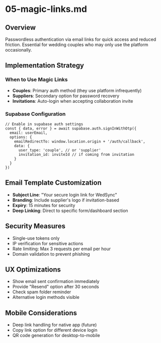 # 05-magic-links.md

## Overview

Passwordless authentication via email links for quick access and reduced friction. Essential for wedding couples who may only use the platform occasionally.

## Implementation Strategy

### When to Use Magic Links

- **Couples**: Primary auth method (they use platform infrequently)
- **Suppliers**: Secondary option for password recovery
- **Invitations**: Auto-login when accepting collaboration invite

### Supabase Configuration

```
// Enable in supabase auth settings
const { data, error } = await supabase.auth.signInWithOtp({
  email: userEmail,
  options: {
    emailRedirectTo: window.location.origin + '/auth/callback',
    data: { 
      user_type: 'couple', // or 'supplier'
      invitation_id: inviteId // if coming from invitation
    }
  }
})
```

## Email Template Customization

- **Subject Line**: "Your secure login link for WedSync"
- **Branding**: Include supplier's logo if invitation-based
- **Expiry**: 15 minutes for security
- **Deep Linking**: Direct to specific form/dashboard section

## Security Measures

- Single-use tokens only
- IP verification for sensitive actions
- Rate limiting: Max 3 requests per email per hour
- Domain validation to prevent phishing

## UX Optimizations

- Show email sent confirmation immediately
- Provide "Resend" option after 30 seconds
- Check spam folder reminder
- Alternative login methods visible

## Mobile Considerations

- Deep link handling for native app (future)
- Copy link option for different device login
- QR code generation for desktop-to-mobile